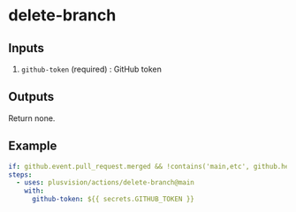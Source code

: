 # delete-branch

## Inputs

1. `github-token` (required) : GitHub token

## Outputs

Return none.

## Example

```yaml
if: github.event.pull_request.merged && !contains('main,etc', github.head_ref)
steps:
  - uses: plusvision/actions/delete-branch@main
    with:
      github-token: ${{ secrets.GITHUB_TOKEN }}
```
